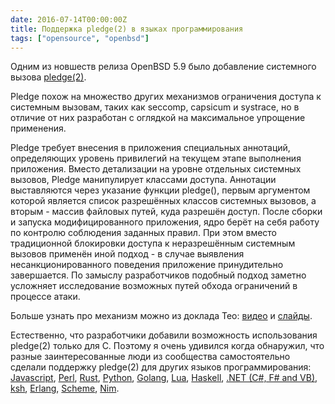 ```yaml
---
date: 2016-07-14T00:00:00Z
title: Поддержка pledge(2) в языках программирования
tags: ["opensource", "openbsd"]
---
```


Одним из новшеств релиза OpenBSD 5.9 было добавление системного вызова
[pledge(2)](http://man.openbsd.org/OpenBSD-current/man2/pledge.2).

Pledge похож на множество других механизмов ограничения доступа к системным
вызовам, таких как seccomp, capsicum и systrace, но в отличие от них разработан
с оглядкой на максимальное упрощение применения.

Pledge требует внесения в приложения специальных аннотаций, определяющих уровень
привилегий на текущем этапе выполнения приложения. Вместо детализации на уровне
отдельных системных вызовов, Pledge манипулирует классами доступа. Аннотации
выставляются через указание функции pledge(), первым аргументом которой является
список разрешённых классов системных вызовов, а вторым - массив файловых путей,
куда разрешён доступ. После сборки и запуска модифицированного приложения, ядро
берёт на себя работу по контролю соблюдения заданных правил. При этом вместо
традиционной блокировки доступа к неразрешённым системным вызовов применён иной
подход - в случае выявления несанкционированного поведения приложение
принудительно завершается. По замыслу разработчиков подобный подход заметно
усложняет исследование возможных путей обхода ограничений в процессе атаки.

Больше узнать про механизм можно из доклада Тео:
[видео](http://www.thedotpost.com/2016/05/theo-de-raadt-privilege-separation-and-pledge)
и [слайды](http://www.openbsd.org/papers/dot2016.pdf).

Естественно, что разработчики добавили возможность использования pledge(2)
только для C. Поэтому я очень удивился когда обнаружил, что разные
заинтересованные люди из сообщества самостоятельно сделали поддержку pledge(2) для
других языков программирования: [Javascript](https://www.npmjs.com/package/node-pledge),
[Perl](http://cvsweb.openbsd.org/cgi-bin/cvsweb/src/gnu/usr.bin/perl/cpan/OpenBSD-Pledge/), [Rust](http://pastebin.com/P89kV6uR),
[Python](https://github.com/jarmani/py-openbsd-pledge), [Golang](https://github.com/ylih/extrasys),
[Lua](https://github.com/n0la/lua-openbsd), [Haskell](http://openbsd-archive.7691.n7.nabble.com/pledge-2-binding-for-Haskell-td287889.html), [.NET (C#, F# and VB)](https://github.com/NattyNarwhal/pledge.cs), [ksh](https://github.com/netzbasis/openbsd-src/compare/master...hf-ksh_builtin_pledge), [Erlang](https://github.com/msantos/prx/wiki/prx#pledge-3), [Scheme](http://wiki.call-cc.org/eggref/4/pledge),
[Nim](https://github.com/euantorano/pledge.nim).
